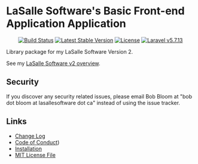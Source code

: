 # LaSalle Software's Basic Front-end Application Application 

<p align="center">
<a href="https://travis-ci.org/lasallesoftware/lsv2-basicfrontend-app"><img src="https://travis-ci.org/lasallesoftware/lsv2-basicfrontend-app.svg" alt="Build Status"></a>
<a href="https://packagist.org/packages/lasallesoftware/lsv2-basicfrontend-app"><img src="https://poser.pugx.org/lasallesoftware/lsv2-basicfrontend-app/v/stable.svg" alt="Latest Stable Version"></a>
<a href="https://packagist.org/packages/lasallesoftware/lsv2-basicfrontend-app"><img src="https://poser.pugx.org/lasallesoftware/lsv2-basicfrontend-app/license.svg" alt="License"></a>
<a href="https://laravel.com/"><img src="https://img.shields.io/badge/Laravel-v5.7.13-brightgreen.svg?style=flat-square" alt="Laravel v5.7.13"></a> 
</p>

Library package for my LaSalle Software Version 2.

See my [LaSalle Software v2 overview](https://lasallesoftware.ca/docs/).

## Security

If you discover any security related issues, please email Bob Bloom at "bob dot bloom at lasallesoftware dot ca" instead of using the issue tracker.

## Links

* [Change Log](CHANGELOG.md)
* [Code of Conduct](https://lasallesoftware.ca/docs/2.0/code_of_conduct))
* [Installation](https://lasallesoftware.ca/docs/2.0/frontendappinstall)
* [MIT License File](LICENSE.md)

